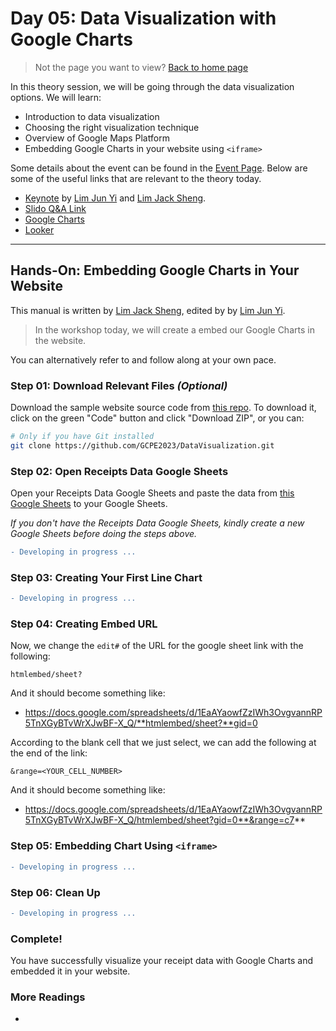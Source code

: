 # Day 05: Data Visualization with Google Charts

> Not the page you want to view? [Back to home page](../README.md)

In this theory session, we will be going through the data visualization options. We will learn:

* Introduction to data visualization
* Choosing the right visualization technique
* Overview of Google Maps Platform
* Embedding Google Charts in your website using `<iframe>`

Some details about the event can be found in the [Event Page](https://gdsc.community.dev/events/details/developer-student-clubs-university-of-malaya-presents-gcpe-google-cloud-platform-for-everyone-workshop-2023-2023-04-02/). Below are some of the useful links that are relevant to the theory today.

* [Keynote](./assets/slide.pdf) by [Lim Jun Yi](https://github.com/LimJY03) and [Lim Jack Sheng](https://github.com/Jacksheng127).
* [Slido Q&A Link](https://app.sli.do/event/g23hjs7CXoJ316W6JDpaNp/live/questions?clusterId=eu1)
* [Google Charts](https://developers.google.com/chart)
* [Looker](https://www.looker.com/)

---

## Hands-On: Embedding Google Charts in Your Website

This manual is written by [Lim Jack Sheng](https://github.com/Jacksheng127), edited by by [Lim Jun Yi](https://github.com/LimJY03).

> In the workshop today, we will create a embed our Google Charts in the website.

You can alternatively refer to <!--[these videos]()--> and follow along at your own pace.

### Step 01: Download Relevant Files *(Optional)*

Download the sample website source code from [this repo](https://github.com/GCPE2023/DataVisualization). To download it, click on the green "Code" button and click "Download ZIP", or you can:

```sh
# Only if you have Git installed
git clone https://github.com/GCPE2023/DataVisualization.git
```

### Step 02: Open Receipts Data Google Sheets

Open your Receipts Data Google Sheets and paste the data from [this Google Sheets](https://docs.google.com/spreadsheets/d/1KslReSCAfiw4G2UqSPaeYqKIUWBT18Bx6hdT0uEBgeI/edit?usp=drivesdk) to your Google Sheets.

*If you don't have the Receipts Data Google Sheets, kindly create a new Google Sheets before doing the steps above.*

```diff
- Developing in progress ...
```

### Step 03: Creating Your First Line Chart

```diff
- Developing in progress ...
```

### Step 04: Creating Embed URL

Now, we change the `edit#` of the URL for the google sheet link with the following:

```
htmlembed/sheet?
```

And it should become something like:

* https://docs.google.com/spreadsheets/d/1EaAYaowfZzIWh3OvgvannRP5TnXGyBTvWrXJwBF-X_Q/**htmlembed/sheet?**gid=0

<!-- Then, we select a blank cell, don’t double click it, just click 1 times on that empty cell, you will see a blue border around that cell

Now, we click on the chart and then "`CTRL + X`" (Windows OS) or "`CMD + X`" (Mac OS) or "`CUT`" to cut it out then paste it inside the blue border blank cell

So, this mean that we have successfully paste the chart inside that cell. -->

According to the blank cell that we just select, we can add the following at the end of the link:

```
&range=<YOUR_CELL_NUMBER>
```

And it should become something like:

* https://docs.google.com/spreadsheets/d/1EaAYaowfZzIWh3OvgvannRP5TnXGyBTvWrXJwBF-X_Q/htmlembed/sheet?gid=0**&range=c7**

### Step 05: Embedding Chart Using `<iframe>`

```diff
- Developing in progress ...
```

### Step 06: Clean Up

```diff
- Developing in progress ...
```

### Complete!

You have successfully visualize your receipt data with Google Charts and embedded it in your website.

### More Readings

* 
